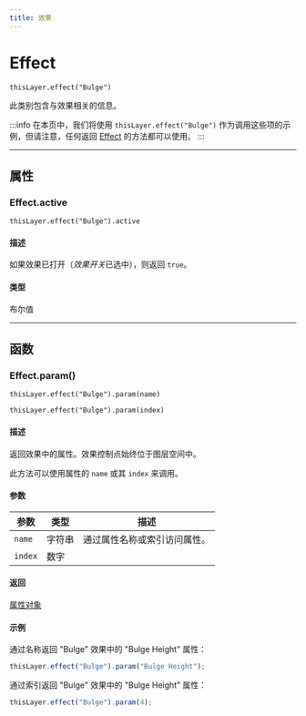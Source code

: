 ```yaml
---
title: 效果
---
```

# Effect

`thisLayer.effect("Bulge")`

此类别包含与效果相关的信息。

:::info
在本页中，我们将使用 `thisLayer.effect("Bulge")` 作为调用这些项的示例，但请注意，任何返回 [Effect](#) 的方法都可以使用。
:::

---

## 属性

### Effect.active

`thisLayer.effect("Bulge").active`

#### 描述

如果效果已打开（*效果开关*已选中），则返回 `true`。

#### 类型

布尔值

---

## 函数

### Effect.param()

`thisLayer.effect("Bulge").param(name)`

`thisLayer.effect("Bulge").param(index)`

#### 描述

返回效果中的属性。效果控制点始终位于图层空间中。

此方法可以使用属性的 `name` 或其 `index` 来调用。

#### 参数

| 参数 | 类型 | 描述 |
| --- | --- | --- |
| `name` | 字符串 | 通过属性名称或索引访问属性。 |
| `index` | 数字 | |

#### 返回

[属性对象](../property)

#### 示例

通过名称返回 "Bulge" 效果中的 "Bulge Height" 属性：

```js
thisLayer.effect("Bulge").param("Bulge Height");
```

通过索引返回 "Bulge" 效果中的 "Bulge Height" 属性：

```js
thisLayer.effect("Bulge").param(4);
```
